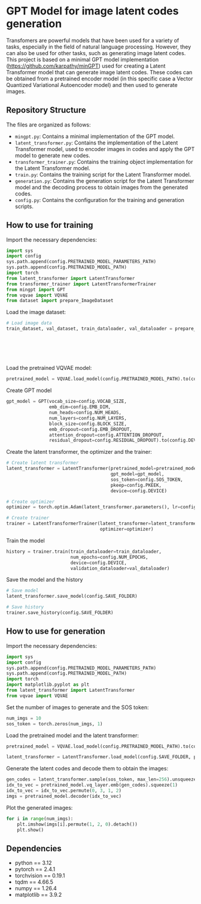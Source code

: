 # GPT Model for image latent codes generation
Transfomers are powerful models that have been used for a variety of tasks, especially in the field of natural language processing. However, they can also be used for other tasks, such as generating image latent codes. This project is based on a minimal GPT model implementation (https://github.com/karpathy/minGPT) used for creating a Latent Transformer model that can generate image latent codes. These codes can be obtained from a pretrained encoder model (in this specific case a Vector Quantized Variational Autoencoder model) and then used to generate images. 

## Repository Structure
The files are organized as follows:
- `mingpt.py`: Contains a minimal implementation of the GPT model.
- `latent_transformer.py`: Contains the implementation of the Latent Transformer model, used to encoder images in codes and apply the GPT model to generate new codes.
- `transformer_trainer.py`: Contains the training object implementation for the Latent Transformer model.
- `train.py`: Contains the training script for the Latent Transformer model.
- `generation.py`: Contains the generation script for the Latent Transformer model and the decoding process to obtain images from the generated codes.
- `config.py`: Contains the configuration for the training and generation scripts.

## How to use for training
Import the necessary dependencies:
```python
import sys
import config
sys.path.append(config.PRETRAINED_MODEL_PARAMETERS_PATH)
sys.path.append(config.PRETRAINED_MODEL_PATH)
import torch
from latent_transformer import LatentTransformer
from transformer_trainer import LatentTransformerTrainer
from mingpt import GPT
from vqvae import VQVAE
from dataset import prepare_ImageDataset
```

Load the image dataset:
```python
# Load image data
train_dataset, val_dataset, train_dataloader, val_dataloader = prepare_ImageDataset(img_dir=config.IMG_DIR, 
                                                                                    batch_size=config.BATCH_SIZE,
                                                                                    validation_split=config.VALIDATION_SPLIT,
                                                                                    transform=config.TRANSFORM, 
                                                                                    fraction=config.FRACTION,
										                                            subpatch=config.SUBPATCH)

```

Load the pretrained VQVAE model:
```python
pretrained_model = VQVAE.load_model(config.PRETRAINED_MODEL_PATH).to(config.DEVICE)
```

Create GPT model
```python
gpt_model = GPT(vocab_size=config.VOCAB_SIZE,
                emb_dim=config.EMB_DIM,
                num_heads=config.NUM_HEADS,
                num_layers=config.NUM_LAYERS,
                block_size=config.BLOCK_SIZE,
                emb_dropout=config.EMB_DROPOUT,
                attention_dropout=config.ATTENTION_DROPOUT,
                residual_dropout=config.RESIDUAL_DROPOUT).to(config.DEVICE)
```

Create the latent transformer, the optimizer and the trainer:
```python
# Create latent transformer
latent_transformer = LatentTransformer(pretrained_model=pretrained_model,
                                       gpt_model=gpt_model,
                                       sos_token=config.SOS_TOKEN,
                                       pkeep=config.PKEEK,
                                       device=config.DEVICE)

# Create optimizer
optimizer = torch.optim.Adam(latent_transformer.parameters(), lr=config.LEARNING_RATE)

# Create trainer
trainer = LatentTransformerTrainer(latent_transformer=latent_transformer,
                                   optimizer=optimizer)
```

Train the model
```python
history = trainer.train(train_dataloader=train_dataloader,
                        num_epochs=config.NUM_EPOCHS,
                        device=config.DEVICE,
                        validation_dataloader=val_dataloader)
```

Save the model and the history
```python
# Save model
latent_transformer.save_model(config.SAVE_FOLDER)

# Save history
trainer.save_history(config.SAVE_FOLDER)
```



## How to use for generation
Import the necessary dependencies:
```python
import sys
import config
sys.path.append(config.PRETRAINED_MODEL_PARAMETERS_PATH)
sys.path.append(config.PRETRAINED_MODEL_PATH)
import torch
import matplotlib.pyplot as plt
from latent_transformer import LatentTransformer
from vqvae import VQVAE
```

Set the number of images to generate and the SOS token:
```python
num_imgs = 10
sos_token = torch.zeros(num_imgs, 1)
```

Load the pretrained model and the latent transformer:
```python
pretrained_model = VQVAE.load_model(config.PRETRAINED_MODEL_PATH).to(config.DEVICE)

latent_transformer = LatentTransformer.load_model(config.SAVE_FOLDER, pretrained_model)
```

Generate the latent codes and decode them to obtain the images:
```python
gen_codes = latent_transformer.sample(sos_token, max_len=256).unsqueeze(1)
idx_to_vec = pretrained_model.vq_layer.emb(gen_codes).squeeze(1)
idx_to_vec = idx_to_vec.permute(0, 3, 1, 2)
imgs = pretrained_model.decoder(idx_to_vec)
```

Plot the generated images:
```python
for i in range(num_imgs):
    plt.imshow(imgs[i].permute(1, 2, 0).detach())
    plt.show()
```


## Dependencies
* python == 3.12
* pytorch == 2.4.1
* torchvision == 0.19.1 
* tqdm == 4.66.5
* numpy == 1.26.4
* matplotlib == 3.9.2